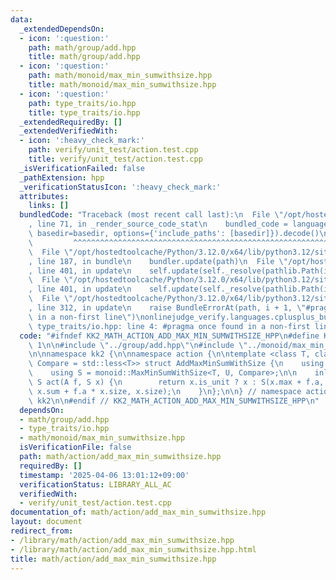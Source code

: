 ```yaml
---
data:
  _extendedDependsOn:
  - icon: ':question:'
    path: math/group/add.hpp
    title: math/group/add.hpp
  - icon: ':question:'
    path: math/monoid/max_min_sumwithsize.hpp
    title: math/monoid/max_min_sumwithsize.hpp
  - icon: ':question:'
    path: type_traits/io.hpp
    title: type_traits/io.hpp
  _extendedRequiredBy: []
  _extendedVerifiedWith:
  - icon: ':heavy_check_mark:'
    path: verify/unit_test/action.test.cpp
    title: verify/unit_test/action.test.cpp
  _isVerificationFailed: false
  _pathExtension: hpp
  _verificationStatusIcon: ':heavy_check_mark:'
  attributes:
    links: []
  bundledCode: "Traceback (most recent call last):\n  File \"/opt/hostedtoolcache/Python/3.12.0/x64/lib/python3.12/site-packages/onlinejudge_verify/documentation/build.py\"\
    , line 71, in _render_source_code_stat\n    bundled_code = language.bundle(stat.path,\
    \ basedir=basedir, options={'include_paths': [basedir]}).decode()\n          \
    \         ^^^^^^^^^^^^^^^^^^^^^^^^^^^^^^^^^^^^^^^^^^^^^^^^^^^^^^^^^^^^^^^^^^^^^^^^^^^^^^^^^\n\
    \  File \"/opt/hostedtoolcache/Python/3.12.0/x64/lib/python3.12/site-packages/onlinejudge_verify/languages/cplusplus.py\"\
    , line 187, in bundle\n    bundler.update(path)\n  File \"/opt/hostedtoolcache/Python/3.12.0/x64/lib/python3.12/site-packages/onlinejudge_verify/languages/cplusplus_bundle.py\"\
    , line 401, in update\n    self.update(self._resolve(pathlib.Path(included), included_from=path))\n\
    \  File \"/opt/hostedtoolcache/Python/3.12.0/x64/lib/python3.12/site-packages/onlinejudge_verify/languages/cplusplus_bundle.py\"\
    , line 401, in update\n    self.update(self._resolve(pathlib.Path(included), included_from=path))\n\
    \  File \"/opt/hostedtoolcache/Python/3.12.0/x64/lib/python3.12/site-packages/onlinejudge_verify/languages/cplusplus_bundle.py\"\
    , line 312, in update\n    raise BundleErrorAt(path, i + 1, \"#pragma once found\
    \ in a non-first line\")\nonlinejudge_verify.languages.cplusplus_bundle.BundleErrorAt:\
    \ type_traits/io.hpp: line 4: #pragma once found in a non-first line\n"
  code: "#ifndef KK2_MATH_ACTION_ADD_MAX_MIN_SUMWITHSIZE_HPP\n#define KK2_MATH_ACTION_ADD_MAX_MIN_SUMWITHSIZE_HPP\
    \ 1\n\n#include \"../group/add.hpp\"\n#include \"../monoid/max_min_sumwithsize.hpp\"\
    \n\nnamespace kk2 {\n\nnamespace action {\n\ntemplate <class T, class U, class\
    \ Compare = std::less<T>> struct AddMaxMinSumWithSize {\n    using A = group::Add<T>;\n\
    \    using S = monoid::MaxMinSumWithSize<T, U, Compare>;\n\n    inline static\
    \ S act(A f, S x) {\n        return x.is_unit ? x : S(x.max + f.a, x.min + f.a,\
    \ x.sum + f.a * x.size, x.size);\n    }\n};\n\n} // namespace action\n\n} // namespace\
    \ kk2\n\n#endif // KK2_MATH_ACTION_ADD_MAX_MIN_SUMWITHSIZE_HPP\n"
  dependsOn:
  - math/group/add.hpp
  - type_traits/io.hpp
  - math/monoid/max_min_sumwithsize.hpp
  isVerificationFile: false
  path: math/action/add_max_min_sumwithsize.hpp
  requiredBy: []
  timestamp: '2025-04-06 13:01:12+09:00'
  verificationStatus: LIBRARY_ALL_AC
  verifiedWith:
  - verify/unit_test/action.test.cpp
documentation_of: math/action/add_max_min_sumwithsize.hpp
layout: document
redirect_from:
- /library/math/action/add_max_min_sumwithsize.hpp
- /library/math/action/add_max_min_sumwithsize.hpp.html
title: math/action/add_max_min_sumwithsize.hpp
---
```

